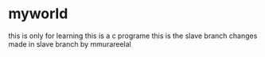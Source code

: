# myworld
this is only for learning
this is a c programe
this is the slave branch
changes made in slave branch by mmurareelal
